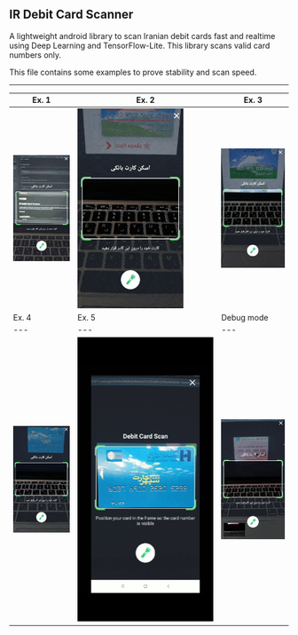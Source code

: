 ## IR Debit Card Scanner

A lightweight android library to scan Iranian debit cards fast and realtime using Deep Learning and TensorFlow-Lite.
This library scans valid card numbers only.

This file contains some examples to prove stability and scan speed.

---

| Ex. 1                  | Ex. 2                     | Ex. 3                     |
|---                     |---                        |---                        |
| ![](./art/mellat.gif)  | ![](./art/melli.gif)      | ![](./art/melli2.gif)     |
| Ex. 4                  | Ex. 5                     | Debug mode                |
|---                     |---                        |---                        |
| ![](./art/saderat.gif) | ![](./art/alt-text.jpg)   | ![](./art/debug.gif)      |
